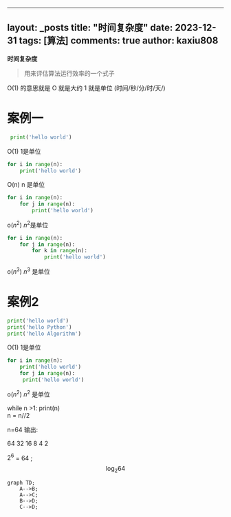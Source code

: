 
---
layout: _posts
title: "时间复杂度"
date:   2023-12-31
tags: [算法]
comments: true
author: kaxiu808  
--- 
**时间复杂度**
> 用来评估算法运行效率的一个式子

O(1)  的意思就是   O 就是大约    1 就是单位  (时间/秒/分/时/天/)
# 案例一
```python
 print('hello world')         
```                  
O(1)             		  1是单位
```python
for i in range(n):
	print('hello world')      
```
O(n)						 n 是单位
```python
for i in range(n):
	for j in range(n):		 
		print('hello world')
```
o($n^2$)                 $n^2$是单位
```python
for i in range(n):
	for j in range(n):
		for k in range(n):     
			print('hello world')
```
o($n^3$)		 			 $n^3$ 是单位

# 案例2

```python
print('hello world')
print('hello Python')                  
print('hello Algorithm')
```
O(1)             				1是单位
```python
for i in range(n):
	print('hello world')         
	for j in range(n):
	 print('hello world')
```
o($n^2$)    						 $n^2$ 是单位


while n >1:
	print(n)							
	n = n//2 

n=64 输出:

64		32  16 	8	4	2


$2^6$ = 64 ;
$$\log_{2}{64}$$		


```mermaid
graph TD;
    A-->B;
    A-->C;
    B-->D;
    C-->D;
```
<!--stackedit_data:
eyJoaXN0b3J5IjpbNDU0MzA2OTYwLDEwNTAzMjg5OTMsLTE5ND
QwMjk1NjUsMTk0MzI3OTQ5LDE4MjIyNDI1OTksOTYwNjU4NzEx
LDU3NTkxOTMxNiwxNjUwNDM2Mzk3LDE2Mjg2MjQyMTgsMTIyMz
c5MjM1NCwtMTExNjQxMzE2MiwxMjAxOTY2NjYzLC01NDA5Nzc1
MzEsMTIyMTMwODc5MiwxMTI3OTk0ODA1LC0xODQ3NjU0NTExLC
01ODQ1Mjk3MjMsLTU3MTkwNDA4M119
-->